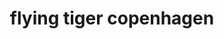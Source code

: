 ---
title: "flying tiger copenhagen"
url: /winterthur/flying-tiger-copenhagen/
shop: Haushaltsartikel
---